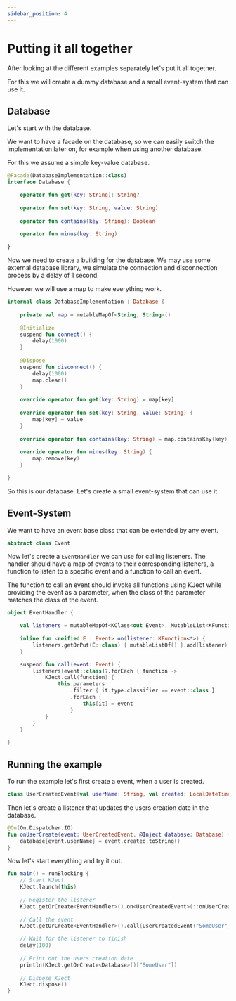```yaml
---
sidebar_position: 4
---
```


# Putting it all together
After looking at the different examples separately let's put it all together.

For this we will create a dummy database and a small event-system that can use it.

## Database
Let's start with the database.

We want to have a facade on the database, so we can easily switch the implementation later on,
for example when using another database.

For this we assume a simple key-value database.

```kotlin title="Database.kt"
@Facade(DatabaseImplementation::class)
interface Database {

    operator fun get(key: String): String?
    
    operator fun set(key: String, value: String)
    
    operator fun contains(key: String): Boolean
    
    operator fun minus(key: String)

}
```

Now we need to create a building for the database.
We may use some external database library, we simulate the connection and disconnection process by a delay of 1 second.

However we will use a map to make everything work.

```kotlin title="DatabaseImplementation.kt"
internal class DatabaseImplementation : Database {
    
    private val map = mutableMapOf<String, String>()
    
    @Initialize
    suspend fun connect() {
        delay(1000)
    }
    
    @Dispose
    suspend fun disconnect() {
        delay(1000)
        map.clear()
    }
    
    override operator fun get(key: String) = map[key]
    
    override operator fun set(key: String, value: String) {
        map[key] = value
    }
    
    override operator fun contains(key: String) = map.containsKey(key)
    
    override operator fun minus(key: String) {
        map.remove(key)
    }

}
```

So this is our database.
Let's create a small event-system that can use it.

## Event-System
We want to have an event base class that can be extended by any event.

```kotlin title="Event.kt"
abstract class Event
```

Now let's create a `EventHandler` we can use for calling listeners.
The handler should have a map of events to their corresponding listeners,
a function to listen to a specific event and a function to call an event.

The function to call an event should invoke all functions using KJect while providing the event as a parameter,
when the class of the parameter matches the class of the event.

```kotlin title="EventHandler.kt"
object EventHandler {

    val listeners = mutableMapOf<KClass<out Event>, MutableList<KFunction<*>>>()
    
    inline fun <reified E : Event> on(listener: KFunction<*>) {
        listeners.getOrPut(E::class) { mutableListOf() }.add(listener)
    }

    suspend fun call(event: Event) {
        listeners[event::class]?.forEach { function ->
            KJect.call(function) {
                this.parameters
                    .filter { it.type.classifier == event::class }
                    .forEach {
                        this[it] = event
                    }
            }
        }
    }

}
```

## Running the example
To run the example let's first create a event, when a user is created.

```kotlin title="SomeEvent.kt"
class UserCreatedEvent(val userName: String, val created: LocalDateTime) : Event()
```

Then let's create a listener that updates the users creation date in the database.

```kotlin title="SomeListener.kt"
@On(On.Dispatcher.IO)
fun onUserCreate(event: UserCreatedEvent, @Inject database: Database) {
    database[event.userName] = event.created.toString()
}
```

Now let's start everything and try it out.
```kotlin title="Main.kt"
fun main() = runBlocking {
    // Start KJect
    KJect.launch(this)
    
    // Register the listener
    KJect.getOrCreate<EventHandler>().on<UserCreatedEvent>(::onUserCreate)
    
    // Call the event
    KJect.getOrCreate<EventHandler>().call(UserCreatedEvent("SomeUser", LocalDateTime.now()))

    // Wait for the listener to finish
    delay(100)
    
    // Print out the users creation date
    println(KJect.getOrCreate<Database>()["SomeUser"])
    
    // Dispose KJect
    KJect.dispose()
}
```